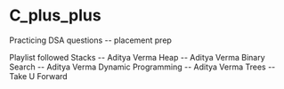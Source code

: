 # C_plus_plus
Practicing DSA questions -- placement prep

Playlist followed
Stacks -- Aditya Verma 
Heap -- Aditya Verma
Binary Search -- Aditya Verma
Dynamic Programming -- Aditya Verma
Trees -- Take U Forward